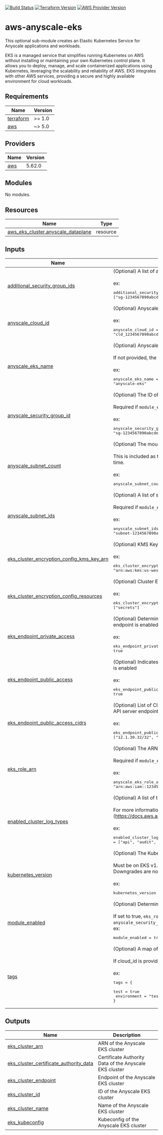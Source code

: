 [![Build Status][badge-build]][build-status]
[![Terraform Version][badge-terraform]](https://github.com/hashicorp/terraform/releases)
[![AWS Provider Version][badge-tf-aws]](https://github.com/terraform-providers/terraform-provider-aws/releases)

# aws-anyscale-eks
This optional sub-module creates an Elastic Kubernetes Service for Anyscale applications and workloads.

EKS is a managed service that simplifies running Kubernetes on AWS without installing or maintaining your own Kubernetes control plane. It allows you to deploy, manage, and scale containerized applications using Kubernetes, leveraging the scalability and reliability of AWS. EKS integrates with other AWS services, providing a secure and highly available environment for cloud workloads.

<!-- BEGINNING OF PRE-COMMIT-TERRAFORM DOCS HOOK -->
## Requirements

| Name | Version |
|------|---------|
| <a name="requirement_terraform"></a> [terraform](#requirement\_terraform) | >= 1.0 |
| <a name="requirement_aws"></a> [aws](#requirement\_aws) | ~> 5.0 |

## Providers

| Name | Version |
|------|---------|
| <a name="provider_aws"></a> [aws](#provider\_aws) | 5.62.0 |

## Modules

No modules.

## Resources

| Name | Type |
|------|------|
| [aws_eks_cluster.anyscale_dataplane](https://registry.terraform.io/providers/hashicorp/aws/latest/docs/resources/eks_cluster) | resource |

## Inputs

| Name | Description | Type | Default | Required |
|------|-------------|------|---------|:--------:|
| <a name="input_additional_security_group_ids"></a> [additional\_security\_group\_ids](#input\_additional\_security\_group\_ids) | (Optional) A list of additional security group IDs to use for the EKS cluster.<br><br>ex:<pre>additional_security_group_ids = ["sg-1234567890abcdef1", "sg-1234567890abcdef2"]</pre> | `list(string)` | `[]` | no |
| <a name="input_anyscale_cloud_id"></a> [anyscale\_cloud\_id](#input\_anyscale\_cloud\_id) | (Optional) Anyscale Cloud ID.<br><br>ex:<pre>anyscale_cloud_id = "cld_1234567890abcdef0"</pre> | `string` | `null` | no |
| <a name="input_anyscale_eks_name"></a> [anyscale\_eks\_name](#input\_anyscale\_eks\_name) | (Optional) Anyscale EKS Name.<br><br>If not provided, the name will be generated based on the cloud\_id.<br><br>ex:<pre>anyscale_eks_name = "anyscale-eks"</pre> | `string` | `null` | no |
| <a name="input_anyscale_security_group_id"></a> [anyscale\_security\_group\_id](#input\_anyscale\_security\_group\_id) | (Optional) The ID of the security group to use for the EKS cluster.<br><br>Required if `module_enabled` is true.<br><br>ex:<pre>anyscale_security_group_id = "sg-1234567890abcdef0"</pre> | `string` | `null` | no |
| <a name="input_anyscale_subnet_count"></a> [anyscale\_subnet\_count](#input\_anyscale\_subnet\_count) | (Optional) The mount targets subnet count.<br><br>This is included as the number of subnets is not always known at the creation time.<br><br>ex:<pre>anyscale_subnet_count = 2</pre> | `number` | `0` | no |
| <a name="input_anyscale_subnet_ids"></a> [anyscale\_subnet\_ids](#input\_anyscale\_subnet\_ids) | (Optional) A list of subnet IDs to use for the EKS cluster.<br><br>Required if `module_enabled` is true.<br><br>ex:<pre>anyscale_subnet_ids = ["subnet-1234567890abcdef0", "subnet-1234567890abcdef1"]</pre> | `list(string)` | `[]` | no |
| <a name="input_eks_cluster_encryption_config_kms_key_arn"></a> [eks\_cluster\_encryption\_config\_kms\_key\_arn](#input\_eks\_cluster\_encryption\_config\_kms\_key\_arn) | (Optional) KMS Key ID to use for cluster encryption config<br><br>ex:<pre>eks_cluster_encryption_config_kms_key_arn = "arn:aws:kms:us-west-2:123456789012:key/12345678-1234-1234-1234-123456789012"</pre> | `string` | `null` | no |
| <a name="input_eks_cluster_encryption_config_resources"></a> [eks\_cluster\_encryption\_config\_resources](#input\_eks\_cluster\_encryption\_config\_resources) | (Optional) Cluster Encryption Config Resources to encrypt.<br><br>ex:<pre>eks_cluster_encryption_config_resources = ["secrets"]</pre> | `list(any)` | <pre>[<br>  "secrets"<br>]</pre> | no |
| <a name="input_eks_endpoint_private_access"></a> [eks\_endpoint\_private\_access](#input\_eks\_endpoint\_private\_access) | (Optional) Determines whether or not the Amazon EKS private API server endpoint is enabled.<br><br>ex:<pre>eks_endpoint_private_access = true</pre> | `bool` | `false` | no |
| <a name="input_eks_endpoint_public_access"></a> [eks\_endpoint\_public\_access](#input\_eks\_endpoint\_public\_access) | (Optional) Indicates whether or not the Amazon EKS public API server endpoint is enabled<br><br>ex:<pre>eks_endpoint_public_access = true</pre> | `bool` | `true` | no |
| <a name="input_eks_endpoint_public_access_cidrs"></a> [eks\_endpoint\_public\_access\_cidrs](#input\_eks\_endpoint\_public\_access\_cidrs) | (Optional) List of CIDR blocks that are allowed to access the Amazon EKS public API server endpoint.<br><br>ex:<pre>eks_endpoint_public_access_cidrs = ["12.1.30.32/32", "13.10.0.0/16"]</pre> | `list(string)` | <pre>[<br>  "0.0.0.0/0"<br>]</pre> | no |
| <a name="input_eks_role_arn"></a> [eks\_role\_arn](#input\_eks\_role\_arn) | (Optional) The ARN of the IAM role to use for the EKS cluster.<br><br>Required if `module_enabled` is true.<br><br>ex:<pre>anyscale_eks_role_arn = "arn:aws:iam::123456789012:role/eks-service-role"</pre> | `string` | `null` | no |
| <a name="input_enabled_cluster_log_types"></a> [enabled\_cluster\_log\_types](#input\_enabled\_cluster\_log\_types) | (Optional) A list of the desired control plane logs to enable.<br><br>For more information, see Amazon EKS Logging documentation (https://docs.aws.amazon.com/eks/latest/userguide/control-plane-logs.html)<br><br>ex:<pre>enabled_cluster_log_types = ["api", "audit", "authenticator"]</pre> | `list(string)` | `[]` | no |
| <a name="input_kubernetes_version"></a> [kubernetes\_version](#input\_kubernetes\_version) | (Optional) The Kubernetes version to use for the EKS cluster.<br><br>Must be on EKS v1.28 or greater.<br>Downgrades are not supported.<br><br>ex:<pre>kubernetes_version = "1.28"</pre> | `string` | `"1.28"` | no |
| <a name="input_module_enabled"></a> [module\_enabled](#input\_module\_enabled) | (Optional) Determines if this module should create resources.<br><br>If set to true, `eks_role_arn`, `anyscale_subnet_ids`, and `anyscale_security_group_id` must be provided.<br>ex:<pre>module_enabled = true</pre> | `bool` | `false` | no |
| <a name="input_tags"></a> [tags](#input\_tags) | (Optional) A map of tags to add to all resources.<br><br>If cloud\_id is provided, it will be added to the tags.<br><br>ex:<pre>tags = {<br>  test        = true<br>  environment = "test"<br>}</pre> | `map(string)` | `{}` | no |

## Outputs

| Name | Description |
|------|-------------|
| <a name="output_eks_cluster_arn"></a> [eks\_cluster\_arn](#output\_eks\_cluster\_arn) | ARN of the Anyscale EKS cluster |
| <a name="output_eks_cluster_certificate_authority_data"></a> [eks\_cluster\_certificate\_authority\_data](#output\_eks\_cluster\_certificate\_authority\_data) | Certificate Authority Data of the Anyscale EKS cluster |
| <a name="output_eks_cluster_endpoint"></a> [eks\_cluster\_endpoint](#output\_eks\_cluster\_endpoint) | Endpoint of the Anyscale EKS cluster |
| <a name="output_eks_cluster_id"></a> [eks\_cluster\_id](#output\_eks\_cluster\_id) | ID of the Anyscale EKS cluster |
| <a name="output_eks_cluster_name"></a> [eks\_cluster\_name](#output\_eks\_cluster\_name) | Name of the Anyscale EKS cluster |
| <a name="output_eks_kubeconfig"></a> [eks\_kubeconfig](#output\_eks\_kubeconfig) | Kubeconfig of the Anyscale EKS cluster |
<!-- END OF PRE-COMMIT-TERRAFORM DOCS HOOK -->

<!-- References -->
[Terraform]: https://www.terraform.io
[Issues]: https://github.com/anyscale/sa-sandbox-terraform/issues
[badge-build]: https://github.com/anyscale/sa-sandbox-terraform/workflows/CI/CD%20Pipeline/badge.svg
[badge-terraform]: https://img.shields.io/badge/terraform-1.x%20-623CE4.svg?logo=terraform
[badge-tf-aws]: https://img.shields.io/badge/AWS-5.+-F8991D.svg?logo=terraform
[build-status]: https://github.com/anyscale/sa-sandbox-terraform/actions
